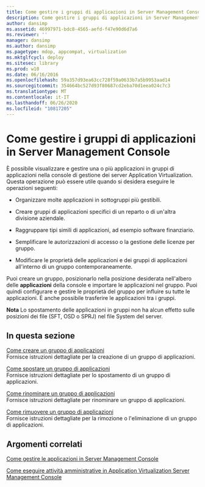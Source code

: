 ```yaml
---
title: Come gestire i gruppi di applicazioni in Server Management Console
description: Come gestire i gruppi di applicazioni in Server Management Console
author: dansimp
ms.assetid: 46997971-bdc8-4565-aefd-f47e90d6d7a6
ms.reviewer: ''
manager: dansimp
ms.author: dansimp
ms.pagetype: mdop, appcompat, virtualization
ms.mktglfcycl: deploy
ms.sitesec: library
ms.prod: w10
ms.date: 06/16/2016
ms.openlocfilehash: 59a357d93ea63cc728f59a0633b7a5b9953aad14
ms.sourcegitcommit: 354664bc527d93f80687cd2eba70d1eea024c7c3
ms.translationtype: MT
ms.contentlocale: it-IT
ms.lasthandoff: 06/26/2020
ms.locfileid: "10817205"
---
```

# Come gestire i gruppi di applicazioni in Server Management Console


È possibile visualizzare e gestire una o più applicazioni in gruppi di applicazioni nella console di gestione dei server Application Virtualization. Questa operazione può essere utile quando si desidera eseguire le operazioni seguenti:

-   Organizzare molte applicazioni in sottogruppi più gestibili.

-   Creare gruppi di applicazioni specifici di un reparto o di un'altra divisione aziendale.

-   Raggruppare tipi simili di applicazioni, ad esempio software finanziario.

-   Semplificare le autorizzazioni di accesso o la gestione delle licenze per gruppo.

-   Modificare le proprietà delle applicazioni e dei gruppi di applicazioni all'interno di un gruppo contemporaneamente.

Puoi creare un gruppo, posizionarlo nella posizione desiderata nell'albero delle **applicazioni** della console e importare le applicazioni nel gruppo. Puoi quindi configurare e gestire le proprietà del gruppo per influire su tutte le applicazioni. È anche possibile trasferire le applicazioni tra i gruppi.

**Nota**  Lo spostamento delle applicazioni in gruppi non ha alcun effetto sulle posizioni dei file (SFT, OSD o SPRJ) nel file System del server.

 

## In questa sezione


<a href="" id="how-to-create-an-application-group"></a>[Come creare un gruppo di applicazioni](how-to-create-an-application-group.md)  
Fornisce istruzioni dettagliate per la creazione di un gruppo di applicazioni.

<a href="" id="how-to-move-an-application-group"></a>[Come spostare un gruppo di applicazioni](how-to-move-an-application-group.md)  
Fornisce istruzioni dettagliate per lo spostamento di un gruppo di applicazioni.

<a href="" id="how-to-rename-an-application-group"></a>[Come rinominare un gruppo di applicazioni](how-to-rename-an-application-group.md)  
Fornisce istruzioni dettagliate per rinominare un gruppo di applicazioni.

<a href="" id="how-to-remove-an-application-group"></a>[Come rimuovere un gruppo di applicazioni](how-to-remove-an-application-group.md)  
Fornisce istruzioni dettagliate per la rimozione o l'eliminazione di un gruppo di applicazioni.

## Argomenti correlati


[Come gestire le applicazioni in Server Management Console](how-to-manage-applications-in-the-server-management-console.md)

[Come eseguire attività amministrative in Application Virtualization Server Management Console](how-to-perform-administrative-tasks-in-the-application-virtualization-server-management-console.md)

 

 





